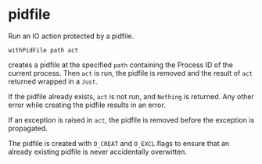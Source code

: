 # pidfile
Run an IO action protected by a pidfile.

    withPidFile path act

creates a pidfile at the specified `path`
containing the Process ID of the current process. Then `act` is run,
the pidfile is removed and the result of `act` returned wrapped in a
`Just`.

If the pidfile already exists, `act` is not run, and `Nothing` is returned.
Any other error while creating the pidfile results in an error.

If an exception is raised in `act`, the pidfile is removed before
the exception is propagated.

The pidfile is created with `O_CREAT` and `O_EXCL` flags to ensure that
an already existing pidfile is never accidentally overwitten.